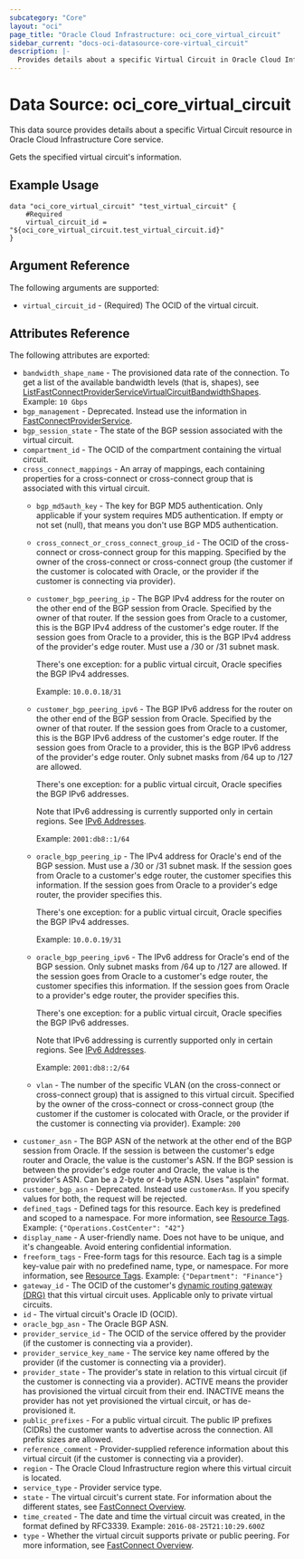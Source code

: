```yaml
---
subcategory: "Core"
layout: "oci"
page_title: "Oracle Cloud Infrastructure: oci_core_virtual_circuit"
sidebar_current: "docs-oci-datasource-core-virtual_circuit"
description: |-
  Provides details about a specific Virtual Circuit in Oracle Cloud Infrastructure Core service
---
```


# Data Source: oci_core_virtual_circuit
This data source provides details about a specific Virtual Circuit resource in Oracle Cloud Infrastructure Core service.

Gets the specified virtual circuit's information.

## Example Usage

```hcl
data "oci_core_virtual_circuit" "test_virtual_circuit" {
	#Required
	virtual_circuit_id = "${oci_core_virtual_circuit.test_virtual_circuit.id}"
}
```

## Argument Reference

The following arguments are supported:

* `virtual_circuit_id` - (Required) The OCID of the virtual circuit.


## Attributes Reference

The following attributes are exported:

* `bandwidth_shape_name` - The provisioned data rate of the connection.  To get a list of the available bandwidth levels (that is, shapes), see [ListFastConnectProviderServiceVirtualCircuitBandwidthShapes](https://docs.cloud.oracle.com/iaas/api/#/en/iaas/20160918/FastConnectProviderService/ListFastConnectProviderVirtualCircuitBandwidthShapes).  Example: `10 Gbps` 
* `bgp_management` - Deprecated. Instead use the information in [FastConnectProviderService](https://docs.cloud.oracle.com/iaas/api/#/en/iaas/20160918/FastConnectProviderService/). 
* `bgp_session_state` - The state of the BGP session associated with the virtual circuit.
* `compartment_id` - The OCID of the compartment containing the virtual circuit.
* `cross_connect_mappings` - An array of mappings, each containing properties for a cross-connect or cross-connect group that is associated with this virtual circuit. 
	* `bgp_md5auth_key` - The key for BGP MD5 authentication. Only applicable if your system requires MD5 authentication. If empty or not set (null), that means you don't use BGP MD5 authentication. 
	* `cross_connect_or_cross_connect_group_id` - The OCID of the cross-connect or cross-connect group for this mapping. Specified by the owner of the cross-connect or cross-connect group (the customer if the customer is colocated with Oracle, or the provider if the customer is connecting via provider). 
	* `customer_bgp_peering_ip` - The BGP IPv4 address for the router on the other end of the BGP session from Oracle. Specified by the owner of that router. If the session goes from Oracle to a customer, this is the BGP IPv4 address of the customer's edge router. If the session goes from Oracle to a provider, this is the BGP IPv4 address of the provider's edge router. Must use a /30 or /31 subnet mask.

		There's one exception: for a public virtual circuit, Oracle specifies the BGP IPv4 addresses.

		Example: `10.0.0.18/31` 
	* `customer_bgp_peering_ipv6` - The BGP IPv6 address for the router on the other end of the BGP session from Oracle. Specified by the owner of that router. If the session goes from Oracle to a customer, this is the BGP IPv6 address of the customer's edge router. If the session goes from Oracle to a provider, this is the BGP IPv6 address of the provider's edge router. Only subnet masks from /64 up to /127 are allowed.

		There's one exception: for a public virtual circuit, Oracle specifies the BGP IPv6 addresses.

		Note that IPv6 addressing is currently supported only in certain regions. See [IPv6 Addresses](https://docs.cloud.oracle.com/iaas/Content/Network/Concepts/ipv6.htm).

		Example: `2001:db8::1/64` 
	* `oracle_bgp_peering_ip` - The IPv4 address for Oracle's end of the BGP session. Must use a /30 or /31 subnet mask. If the session goes from Oracle to a customer's edge router, the customer specifies this information. If the session goes from Oracle to a provider's edge router, the provider specifies this.

		There's one exception: for a public virtual circuit, Oracle specifies the BGP IPv4 addresses.

		Example: `10.0.0.19/31` 
	* `oracle_bgp_peering_ipv6` - The IPv6 address for Oracle's end of the BGP session.  Only subnet masks from /64 up to /127 are allowed. If the session goes from Oracle to a customer's edge router, the customer specifies this information. If the session goes from Oracle to a provider's edge router, the provider specifies this.

		There's one exception: for a public virtual circuit, Oracle specifies the BGP IPv6 addresses.

		Note that IPv6 addressing is currently supported only in certain regions. See [IPv6 Addresses](https://docs.cloud.oracle.com/iaas/Content/Network/Concepts/ipv6.htm).

		Example: `2001:db8::2/64` 
	* `vlan` - The number of the specific VLAN (on the cross-connect or cross-connect group) that is assigned to this virtual circuit. Specified by the owner of the cross-connect or cross-connect group (the customer if the customer is colocated with Oracle, or the provider if the customer is connecting via provider).  Example: `200` 
* `customer_asn` - The BGP ASN of the network at the other end of the BGP session from Oracle. If the session is between the customer's edge router and Oracle, the value is the customer's ASN. If the BGP session is between the provider's edge router and Oracle, the value is the provider's ASN. Can be a 2-byte or 4-byte ASN. Uses "asplain" format. 
* `customer_bgp_asn` - Deprecated. Instead use `customerAsn`. If you specify values for both, the request will be rejected. 
* `defined_tags` - Defined tags for this resource. Each key is predefined and scoped to a namespace. For more information, see [Resource Tags](https://docs.cloud.oracle.com/iaas/Content/General/Concepts/resourcetags.htm).  Example: `{"Operations.CostCenter": "42"}` 
* `display_name` - A user-friendly name. Does not have to be unique, and it's changeable. Avoid entering confidential information. 
* `freeform_tags` - Free-form tags for this resource. Each tag is a simple key-value pair with no predefined name, type, or namespace. For more information, see [Resource Tags](https://docs.cloud.oracle.com/iaas/Content/General/Concepts/resourcetags.htm).  Example: `{"Department": "Finance"}` 
* `gateway_id` - The OCID of the customer's [dynamic routing gateway (DRG)](https://docs.cloud.oracle.com/iaas/api/#/en/iaas/20160918/Drg) that this virtual circuit uses. Applicable only to private virtual circuits. 
* `id` - The virtual circuit's Oracle ID (OCID).
* `oracle_bgp_asn` - The Oracle BGP ASN.
* `provider_service_id` - The OCID of the service offered by the provider (if the customer is connecting via a provider). 
* `provider_service_key_name` - The service key name offered by the provider (if the customer is connecting via a provider). 
* `provider_state` - The provider's state in relation to this virtual circuit (if the customer is connecting via a provider). ACTIVE means the provider has provisioned the virtual circuit from their end. INACTIVE means the provider has not yet provisioned the virtual circuit, or has de-provisioned it. 
* `public_prefixes` - For a public virtual circuit. The public IP prefixes (CIDRs) the customer wants to advertise across the connection. All prefix sizes are allowed. 
* `reference_comment` - Provider-supplied reference information about this virtual circuit (if the customer is connecting via a provider). 
* `region` - The Oracle Cloud Infrastructure region where this virtual circuit is located. 
* `service_type` - Provider service type. 
* `state` - The virtual circuit's current state. For information about the different states, see [FastConnect Overview](https://docs.cloud.oracle.com/iaas/Content/Network/Concepts/fastconnect.htm). 
* `time_created` - The date and time the virtual circuit was created, in the format defined by RFC3339.  Example: `2016-08-25T21:10:29.600Z` 
* `type` - Whether the virtual circuit supports private or public peering. For more information, see [FastConnect Overview](https://docs.cloud.oracle.com/iaas/Content/Network/Concepts/fastconnect.htm). 

